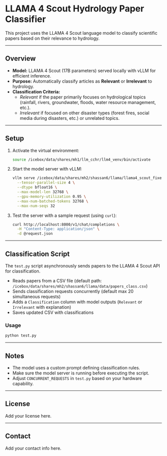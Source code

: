  # LLAMA 4 Scout Hydrology Paper Classifier

 This project uses the LLAMA 4 Scout language model to classify scientific papers based on their relevance to hydrology.

 ---

 ## Overview

 - **Model:** LLAMA 4 Scout (17B parameters) served locally with vLLM for efficient inference.
 - **Purpose:** Automatically classify articles as **Relevant** or **Irrelevant** to hydrology.
 - **Classification Criteria:**  
   - *Relevant* if the paper primarily focuses on hydrological topics (rainfall, rivers, groundwater, floods, water resource management, etc.).  
   - *Irrelevant* if focused on other disaster types (forest fires, social media during disasters, etc.) or unrelated topics.

 ---

 ## Setup

 1. Activate the virtual environment:

    ```bash
    source /icebox/data/shares/mh1/llm_cchr/llm4_venv/bin/activate
    ```

 2. Start the model server with vLLM:

    ```bash
    vllm serve /icebox/data/shares/mh2/shassan6/llama/llama4_scout_fixed/models--meta-llama--Llama-4-Scout-17B-16E/snapshots/14d516bdff6ac06cec40678529222f193386189c \
      --tensor-parallel-size 4 \
      --dtype bfloat16 \
      --max-model-len 32768 \
      --gpu-memory-utilization 0.95 \
      --max-num-batched-tokens 32768 \
      --max-num-seqs 32
    ```

 3. Test the server with a sample request (using `curl`):

    ```bash
    curl http://localhost:8000/v1/chat/completions \
      -H "Content-Type: application/json" \
      -d @request.json
    ```

 ---

 ## Classification Script

 The `test.py` script asynchronously sends papers to the LLAMA 4 Scout API for classification.

 - Reads papers from a CSV file (default path: `/icebox/data/shares/mh2/shassan6/llama/data/papers_class.csv`)
 - Sends classification requests concurrently (default max 20 simultaneous requests)
 - Adds a `Classification` column with model outputs (`Relevant` or `Irrelevant` with explanation)
 - Saves updated CSV with classifications

 ### Usage

 ```bash
 python test.py
 ```

 ---

 ## Notes

 - The model uses a custom prompt defining classification rules.
 - Make sure the model server is running before executing the script.
 - Adjust `CONCURRENT_REQUESTS` in `test.py` based on your hardware capability.

 ---

 ## License

 Add your license here.

 ---

 ## Contact

 Add your contact info here.

